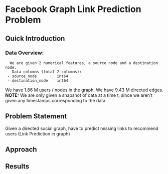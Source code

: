 # Facebook Graph Link Prediction Problem

## Quick Introduction
  
  ### Data Overview:
      We are given 2 numerical features, a source node and a destination node. 
       Data columns (total 2 columns):  
     - source_node         int64  
     - destination_node    int64  
   We have 1.86 M users / nodes in the graph.
   We have 9.43 M directed edges.  
   **NOTE:** We are only given a snapshot of data at a time t, since we aren’t given any timestamps corresponding to the data.

## Problem Statement 
Given a directed social graph, have to predict missing links to recommend users (Link Prediction in graph)

## Approach 

## Results

##
